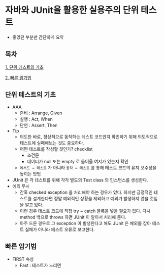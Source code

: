# 자바와 JUnit을 활용한 실용주의 단위 테스트
* 좋았던 부분만 간단하게 요약

## 목차
[1. 단위 테스트의 기초](#단위-테스트의-기초)

[2. 빠른 암기법](#빠른-암기법)

## 단위 테스트의 기초
* AAA
  * 준비 : Arrange, Given
  * 실행 : Act, When
  * 단언 : Assert, Then
* Tip
  * 의도한 바로, 정상적으로 동작하는 테스트 코드인지 확인하기 위해 의도적으로 테스트에 실패해보는 것도 중요하다.
  * 어떤 테스트를 작성할 것인가? checklist
    * 조건문
    * 데이터가 null 또는 empty 로 들어올 여지가 있는지 확인
  * `메서드 → 테스트` 가 아니라 `동작 → 테스트` 를 통해 테스트 코드의 유지 보수성을 높이는 방법
* JUnit 은 각 테스트를 위해 각각 별도의 Test class 의 인스턴스를 생성한다.
* 예외 무시
  * 간혹 checked exception 을 처리해야 하는 경우가 있다. 하지만 긍정적인 테스트를 설계한다면 정말 예외적인 상황을 제외하고 예외가 발생하지 않을 것임을 알고 있다. 
  * 이런 경우 테스트 코드에 직접 try ~ catch 블록을 넣을 필요가 없다. 다시 method 밖으로 throws 하면 JUnit 이 알아서 처리해 준다.
  * 아주 드문 경우로 그 exception 이 발생한다고 해도 JUnit 은 예외를 잡아 테스트 실패가 아니라 테스트 오류로 보고한다.

## 빠른 암기법
* FIRST 속성
  * Fast : 테스트가 느리면 
